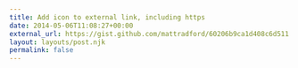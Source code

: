 ```yaml
---
title: Add icon to external link, including https
date: 2014-05-06T11:08:27+00:00
external_url: https://gist.github.com/mattradford/60206b9ca1d408c6d511
layout: layouts/post.njk
permalink: false
---
```

